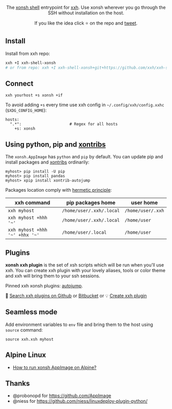 <p align="center">  
The <a href="https://xon.sh">xonsh shell</a> entrypoint for <a href="https://github.com/xxh/xxh">xxh</a>. Use xonsh wherever you go through the SSH without installation on the host. 
</p> 

<p align="center">  
If you like the idea click ⭐ on the repo and <a href="https://twitter.com/intent/tweet?text=Use%20the%20xonsh%20shell%20wherever%20you%20go%20through%20the%20SSH%20without%20installation%20on%20the%20host.&url=https://github.com/xxh/xxh-shell-xonsh" target="_blank">tweet</a>.
</p>

## Install

Install from xxh repo:
```bash
xxh +I xxh-shell-xonsh
# or from repo: xxh +I xxh-shell-xonsh+git+https://github.com/xxh/xxh-shell-xonsh
```
## Connect
``` 
xxh yourhost +s xonsh +if
```
To avoid adding `+s` every time use xxh config in `~/.config/xxh/config.xxhc` (`$XDG_CONFIG_HOME`):
```
hosts:
  ".*":                     # Regex for all hosts
    +s: xonsh
```

## Using python, pip and [xontribs](https://xon.sh/xontribs.html)

The `xonsh.AppImage` has `python` and `pip` by default. You can update pip and install packages and [xontribs](https://xon.sh/xontribs.html) ordinarily: 
```
myhost> pip install -U pip
myhost> pip install pandas
myhost> xpip install xontrib-autojump
``` 

Packages location comply with [hermetic principle](https://github.com/xxh/xxh/wiki#the-ideas-behind-xxh):

| xxh command | pip packages home | user home |
| ------- | ---------- | --------- |
| `xxh myhost` | `/home/user/.xxh/.local` | `/home/user/.xxh` |
| `xxh myhost +hhh '~'` | `/home/user/.xxh/.local` | `/home/user` | 
| `xxh myhost +hhh '~' +hhx '~'` | `/home/user/.local` | `/home/user` |

## Plugins

**xonsh xxh plugin** is the set of xsh scripts which will be run when you'll use xxh. You can create xxh plugin with your lovely aliases, tools or color theme and xxh will bring them to your ssh sessions.

Pinned xxh xonsh plugins: [autojump](https://github.com/xxh/xxh-plugin-xonsh-autojump).

🔎 [Search xxh plugins on Github](https://github.com/search?q=xxh-plugin-xonsh&type=Repositories) or [Bitbucket](https://bitbucket.org/repo/all?name=xxh-plugin-xonsh) or 💡 [Create xxh plugin](https://github.com/xxh/xxh-plugin-xonsh-example)

## Seamless mode
Add environment variables to `env` file and bring them to the host using `source` command:
```shell script
source xxh.xsh myhost
```
  
## Alpine Linux  
  
* [How to run xonsh AppImage on Alpine?](https://github.com/xonsh/xonsh/discussions/4158#discussioncomment-462032)
  
## Thanks
* @probonopd for https://github.com/AppImage
* @niess for https://github.com/niess/linuxdeploy-plugin-python/ 
